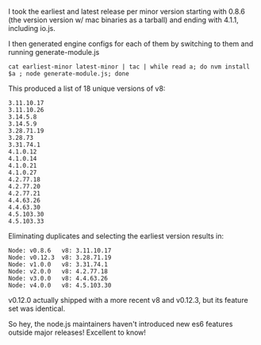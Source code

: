 I took the earliest and latest release per minor version starting with 0.8.6
(the version version w/ mac binaries as a tarball) and ending with 4.1.1,
including io.js.


I then generated engine configs for each of them by switching to them and running generate-module.js

```
cat earliest-minor latest-minor | tac | while read a; do nvm install $a ; node generate-module.js; done
```

This produced a list of 18 unique versions of v8:

```
3.11.10.17
3.11.10.26
3.14.5.8
3.14.5.9
3.28.71.19
3.28.73
3.31.74.1
4.1.0.12
4.1.0.14
4.1.0.21
4.1.0.27
4.2.77.18
4.2.77.20
4.2.77.21
4.4.63.26
4.4.63.30
4.5.103.30
4.5.103.33
```

Eliminating duplicates and selecting the earliest version results in:
```
Node: v0.8.6   v8: 3.11.10.17
Node: v0.12.3  v8: 3.28.71.19
Node: v1.0.0   v8: 3.31.74.1
Node: v2.0.0   v8: 4.2.77.18
Node: v3.0.0   v8: 4.4.63.26
Node: v4.0.0   v8: 4.5.103.30
```
v0.12.0 actually shipped with a more recent v8 and v0.12.3, but its feature set was identical.

So hey, the node.js maintainers haven't introduced new es6 features outside major releases! Excellent to know!
